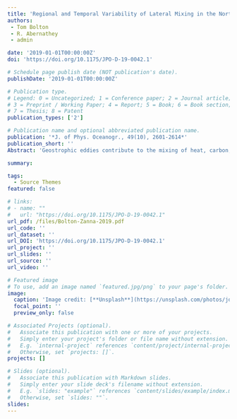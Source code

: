 ```yaml
---
title: 'Regional and Temporal Variability of Lateral Mixing in the North Atlantic'
authors:
 - Tom Bolton
 - R. Abernathey
 - admin

date: '2019-01-01T00:00:00Z'
doi: 'https://doi.org/10.1175/JPO-D-19-0042.1'

# Schedule page publish date (NOT publication's date).
publishDate: '2019-01-01T00:00:00Z'

# Publication type.
# Legend: 0 = Uncategorized; 1 = Conference paper; 2 = Journal article;
# 3 = Preprint / Working Paper; 4 = Report; 5 = Book; 6 = Book section;
# 7 = Thesis; 8 = Patent
publication_types: ['2']

# Publication name and optional abbreviated publication name.
publication: '*J. of Phys. Oceanogr., 49(10), 2601-2614*'
publication_short: ''
Abstract: 'Geostrophic eddies contribute to the mixing of heat, carbon, and other climatically important tracers. A passive tracer driven by satellite-derived surface velocity fields is used to study the regional and temporal variability of lateral eddy mixing in the North Atlantic. Using a quasi-Lagrangian diffusivity diagnostic, we show that the upstream region (80°–50°W) of the Gulf Stream jet exhibits a significant mixing barrier (with diffusivity of ≈1 × 103 m2 s−1), compared to the downstream region (50°–10°W), which displays no mixing suppression (≈10 × 103 m2 s−1). The interannual variability is 10%–20% of the time mean in both regions. By analyzing linear perturbations of mixing-length diffusivity expression, we show that the across-jet mixing in the upstream region is driven by variations in the mean flow, rather than eddy velocity. In the downstream region, both the mean flow and eddy velocity contribute to the temporal variability. Our results suggest that an eddy parameterization must take into account the along-jet variation of mixing, and within jets such diffusivities may be a simple function of jet strength.'

summary: 

tags:
  - Source Themes
featured: false

# links:
# - name: ""
#   url: "https://doi.org/10.1175/JPO-D-19-0042.1"
url_pdf: /files/Bolton-Zanna-2019.pdf
url_code: ''
url_dataset: ''
url_DOI: 'https://doi.org/10.1175/JPO-D-19-0042.1'
url_project: ''
url_slides: ''
url_source: ''
url_video: ''

# Featured image
# To use, add an image named `featured.jpg/png` to your page's folder.
image:
  caption: 'Image credit: [**Unsplash**](https://unsplash.com/photos/jdD8gXaTZsc)'
  focal_point: ''
  preview_only: false

# Associated Projects (optional).
#   Associate this publication with one or more of your projects.
#   Simply enter your project's folder or file name without extension.
#   E.g. `internal-project` references `content/project/internal-project/index.md`.
#   Otherwise, set `projects: []`.
projects: []

# Slides (optional).
#   Associate this publication with Markdown slides.
#   Simply enter your slide deck's filename without extension.
#   E.g. `slides: "example"` references `content/slides/example/index.md`.
#   Otherwise, set `slides: ""`.
slides:
---
```


